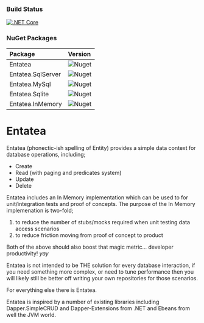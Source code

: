 ### Build Status

[![.NET Core](https://github.com/MalcolmJohnston/Entatea/actions/workflows/dotnet-core.yml/badge.svg)](https://github.com/MalcolmJohnston/Entatea/actions/workflows/dotnet-core.yml)

### NuGet Packages
| Package | Version |
| :--- | :--- |
| Entatea | ![Nuget](https://img.shields.io/nuget/v/Entatea) |
| Entatea.SqlServer | ![Nuget](https://img.shields.io/nuget/v/Entatea.SqlServer) |
| Entatea.MySql | ![Nuget](https://img.shields.io/nuget/v/Entatea.MySql) |
| Entatea.Sqlite | ![Nuget](https://img.shields.io/nuget/v/Entatea.Sqlite) |
| Entatea.InMemory | ![Nuget](https://img.shields.io/nuget/v/Entatea.InMemory) |

# Entatea

Entatea (phonectic-ish spelling of Entity) provides a simple data context for database operations, including;

+ Create
+ Read (with paging and predicates system)
+ Update
+ Delete

Entatea includes an In Memory implementation which can be used to for unit/integration tests and proof of concepts.
The purpose of the In Memory implemenation is two-fold;

1. to reduce the number of stubs/mocks required when unit testing data access scenarios
2. to reduce friction moving from proof of concept to product

Both of the above should also boost that magic metric... developer productivity! *yay*

Entatea is not intended to be THE solution for every database interaction, if you need something more complex, or need to tune performance then you will likely still be better off writing your own repositories for those scenarios.

For everything else there is Entatea.

Entatea is inspired by a number of existing libraries including Dapper.SimpleCRUD and Dapper-Extensions from .NET and Ebeans from well the JVM world.
